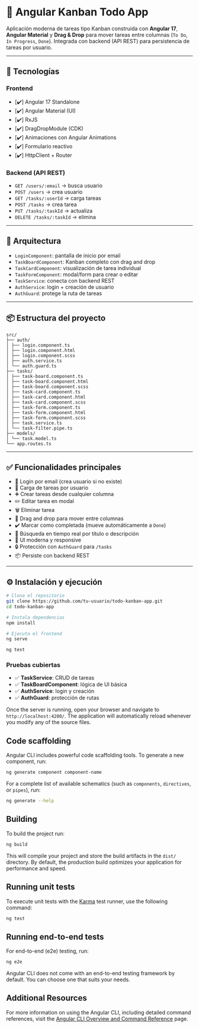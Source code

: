 # 📝 Angular Kanban Todo App

Aplicación moderna de tareas tipo Kanban construida con **Angular 17**, **Angular Material** y **Drag & Drop** para mover tareas entre columnas (`To Do`, `In Progress`, `Done`). Integrada con backend (API REST) para persistencia de tareas por usuario.

---

## 🚀 Tecnologías

### Frontend
- [✔️] Angular 17 Standalone
- [✔️] Angular Material (UI)
- [✔️] RxJS
- [✔️] DragDropModule (CDK)
- [✔️] Animaciones con Angular Animations
- [✔️] Formulario reactivo
- [✔️] HttpClient + Router

### Backend (API REST)
- `GET /users/:email` → busca usuario
- `POST /users` → crea usuario
- `GET /tasks/:userId` → carga tareas
- `POST /tasks` → crea tarea
- `PUT /tasks/:taskId` → actualiza
- `DELETE /tasks/:taskId` → elimina

---

## 🧩 Arquitectura

- `LoginComponent`: pantalla de inicio por email
- `TaskBoardComponent`: Kanban completo con drag and drop
- `TaskCardComponent`: visualización de tarea individual
- `TaskFormComponent`: modal/form para crear o editar
- `TaskService`: conecta con backend REST
- `AuthService`: login + creación de usuario
- `AuthGuard`: protege la ruta de tareas

---

## 📦 Estructura del proyecto
```
src/
├── auth/
│ ├── login.component.ts
│ ├── login.component.html
│ ├── login.component.scss
│ ├── auth.service.ts
│ └── auth.guard.ts
├── tasks/
│ ├── task-board.component.ts
│ ├── task-board.component.html
│ ├── task-board.component.scss
│ ├── task-card.component.ts
│ ├── task-card.component.html
│ ├── task-card.component.scss
│ ├── task-form.component.ts
│ ├── task-form.component.html
│ ├── task-form.component.scss
│ ├── task.service.ts
│ └── task-filter.pipe.ts
├── models/
│ └── task.model.ts
└── app.routes.ts
```
---

## ✅ Funcionalidades principales

- 🔐 Login por email (crea usuario si no existe)
- 🧠 Carga de tareas por usuario
- ➕ Crear tareas desde cualquier columna
- ✏️ Editar tarea en modal
- 🗑️ Eliminar tarea
- 🔄 Drag and drop para mover entre columnas
- ✔️ Marcar como completada (mueve automáticamente a `Done`)
- 🔎 Búsqueda en tiempo real por título o descripción
- 🌙 UI moderna y responsive
- 🔒 Protección con `AuthGuard` para `/tasks`
- 📦 Persiste con backend REST

---

## ⚙️ Instalación y ejecución

```bash
# Clona el repositorio
git clone https://github.com/tu-usuario/todo-kanban-app.git
cd todo-kanban-app

# Instala dependencias
npm install

# Ejecuta el frontend
ng serve

ng test


```

### Pruebas cubiertas

- ✅ **TaskService**: CRUD de tareas
- ✅ **TaskBoardComponent**: lógica de UI básica
- ✅ **AuthService**: login y creación
- ✅ **AuthGuard**: protección de rutas



Once the server is running, open your browser and navigate to `http://localhost:4200/`. The application will automatically reload whenever you modify any of the source files.

## Code scaffolding

Angular CLI includes powerful code scaffolding tools. To generate a new component, run:

```bash
ng generate component component-name
```

For a complete list of available schematics (such as `components`, `directives`, or `pipes`), run:

```bash
ng generate --help
```

## Building

To build the project run:

```bash
ng build
```

This will compile your project and store the build artifacts in the `dist/` directory. By default, the production build optimizes your application for performance and speed.

## Running unit tests

To execute unit tests with the [Karma](https://karma-runner.github.io) test runner, use the following command:

```bash
ng test
```

## Running end-to-end tests

For end-to-end (e2e) testing, run:

```bash
ng e2e
```

Angular CLI does not come with an end-to-end testing framework by default. You can choose one that suits your needs.

## Additional Resources

For more information on using the Angular CLI, including detailed command references, visit the [Angular CLI Overview and Command Reference](https://angular.dev/tools/cli) page.
